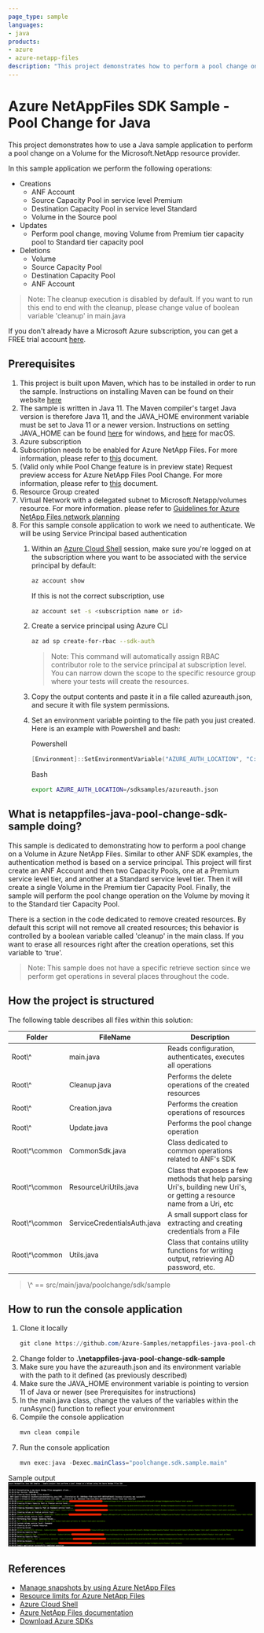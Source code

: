```yaml
---
page_type: sample
languages:
- java
products:
- azure
- azure-netapp-files
description: "This project demonstrates how to perform a pool change on a Volume for Microsoft.NetApp resource provider using Java SDK."
---
```


# Azure NetAppFiles SDK Sample - Pool Change for Java

This project demonstrates how to use a Java sample application to perform a pool change on a Volume for the Microsoft.NetApp
resource provider.

In this sample application we perform the following operations:

* Creations
    * ANF Account
    * Source Capacity Pool in service level Premium
    * Destination Capacity Pool in service level Standard
    * Volume in the Source pool
* Updates
    * Perform pool change, moving Volume from Premium tier capacity pool to Standard tier capacity pool
* Deletions
    * Volume
    * Source Capacity Pool
    * Destination Capacity Pool
    * ANF Account

>Note: The cleanup execution is disabled by default. If you want to run this end to end with the cleanup, please
>change value of boolean variable 'cleanup' in main.java

If you don't already have a Microsoft Azure subscription, you can get a FREE trial account [here](http://go.microsoft.com/fwlink/?LinkId=330212).

## Prerequisites

1. This project is built upon Maven, which has to be installed in order to run the sample. Instructions on installing Maven can be found on their website [here](https://maven.apache.org/install.html)
1. The sample is written in Java 11. The Maven compiler's target Java version is therefore Java 11, and the JAVA_HOME environment variable must be set to Java 11 or a newer version.
Instructions on setting JAVA_HOME can be found [here](https://mkyong.com/java/how-to-set-java_home-on-windows-10/) for windows,
and [here](https://mkyong.com/java/how-to-set-java_home-environment-variable-on-mac-os-x/) for macOS.
1. Azure subscription
1. Subscription needs to be enabled for Azure NetApp Files. For more information, please refer to
[this](https://docs.microsoft.com/azure/azure-netapp-files/azure-netapp-files-register#waitlist) document.
1. (Valid only while Pool Change feature is in preview state) Request preview access for Azure NetApp Files Pool Change. For more information, please refer to [this](https://docs.microsoft.com/en-us/azure/azure-netapp-files/dynamic-change-volume-service-level#register-the-feature) document.
1. Resource Group created
1. Virtual Network with a delegated subnet to Microsoft.Netapp/volumes resource. For more information. please refer to
[Guidelines for Azure NetApp Files network planning](https://docs.microsoft.com/en-us/azure/azure-netapp-files/azure-netapp-files-network-topologies)
1. For this sample console application to work we need to authenticate. We will be using Service Principal based authentication
    1. Within an [Azure Cloud Shell](https://docs.microsoft.com/en-us/azure/cloud-shell/quickstart) session, make sure
    you're logged on at the subscription where you want to be associated with the service principal by default:
        ```bash
        az account show
       ```
         If this is not the correct subscription, use             
         ```bash
        az account set -s <subscription name or id>  
        ```
    1. Create a service principal using Azure CLI
        ```bash
        az ad sp create-for-rbac --sdk-auth
        ```
       
       >Note: This command will automatically assign RBAC contributor role to the service principal at subscription level.
       You can narrow down the scope to the specific resource group where your tests will create the resources.

    1. Copy the output contents and paste it in a file called azureauth.json, and secure it with file system permissions.
    1. Set an environment variable pointing to the file path you just created. Here is an example with Powershell and bash:
        
        Powershell
        ```powershell
        [Environment]::SetEnvironmentVariable("AZURE_AUTH_LOCATION", "C:\sdksample\azureauth.json", "User")
        ```
        Bash
        ```bash
        export AZURE_AUTH_LOCATION=/sdksamples/azureauth.json
        ```
    
## What is netappfiles-java-pool-change-sdk-sample doing?

This sample is dedicated to demonstrating how to perform a pool change on a Volume in Azure NetApp Files.
Similar to other ANF SDK examples, the authentication method is based on a service principal.
This project will first create an ANF Account and then two Capacity Pools, one at a Premium service level tier, and another at a Standard service level tier.
Then it will create a single Volume in the Premium tier Capacity Pool.
Finally, the sample will perform the pool change operation on the Volume by moving it to the Standard tier Capacity Pool.

There is a section in the code dedicated to remove created resources. By default this script will not remove all created resources;
this behavior is controlled by a boolean variable called 'cleanup' in the main class. If you want to erase all resources right after the
creation operations, set this variable to 'true'.

>Note: This sample does not have a specific retrieve section since we perform get operations in several
>places throughout the code.

## How the project is structured

The following table describes all files within this solution:

| Folder         | FileName                    | Description                                                                                                                                                                                                                                                               |
|----------------|-----------------------------|---------------------------------------------------------------------------------------------------------------------------------------------------------------------------------------------------------------------------------------------------------------------------|
| Root\\^           | main.java                   | Reads configuration, authenticates, executes all operations
| Root\\^           | Cleanup.java                | Performs the delete operations of the created resources
| Root\\^           | Creation.java               | Performs the creation operations of resources
| Root\\^           | Update.java                 | Performs the pool change operation
| Root\\^\common    | CommonSdk.java              | Class dedicated to common operations related to ANF's SDK
| Root\\^\common    | ResourceUriUtils.java       | Class that exposes a few methods that help parsing Uri's, building new Uri's, or getting a resource name from a Uri, etc
| Root\\^\common    | ServiceCredentialsAuth.java | A small support class for extracting and creating credentials from a File
| Root\\^\common    | Utils.java                  | Class that contains utility functions for writing output, retrieving AD password, etc.
>\\^ == src/main/java/poolchange/sdk/sample

## How to run the console application

1. Clone it locally 
    ```powershell
    git clone https://github.com/Azure-Samples/netappfiles-java-pool-change-sdk-sample
    ```
1. Change folder to **.\netappfiles-java-pool-change-sdk-sample**
1. Make sure you have the azureauth.json and its environment variable with the path to it defined (as previously described)
1. Make sure the JAVA_HOME environment variable is pointing to version 11 of Java or newer (see Prerequisites for instructions)
1. In the main.java class, change the values of the variables within the runAsync() function to reflect your environment
1. Compile the console application
    ```powershell
    mvn clean compile
    ```
1. Run the console application
    ```powershell
    mvn exec:java -Dexec.mainClass="poolchange.sdk.sample.main"
    ```

Sample output
![e2e execution](./media/e2e-execution.png) 

## References

* [Manage snapshots by using Azure NetApp Files](https://docs.microsoft.com/en-us/azure/azure-netapp-files/azure-netapp-files-manage-snapshots)
* [Resource limits for Azure NetApp Files](https://docs.microsoft.com/azure/azure-netapp-files/azure-netapp-files-resource-limits)
* [Azure Cloud Shell](https://docs.microsoft.com/azure/cloud-shell/quickstart)
* [Azure NetApp Files documentation](https://docs.microsoft.com/azure/azure-netapp-files/)
* [Download Azure SDKs](https://azure.microsoft.com/downloads/)
